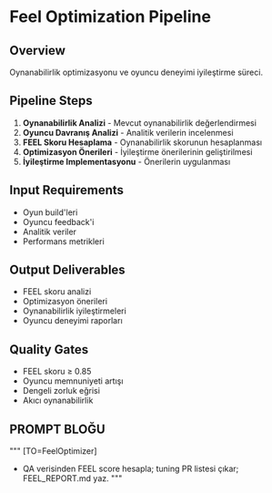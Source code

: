 # Feel Optimization Pipeline

## Overview
Oynanabilirlik optimizasyonu ve oyuncu deneyimi iyileştirme süreci.

## Pipeline Steps
1. **Oynanabilirlik Analizi** - Mevcut oynanabilirlik değerlendirmesi
2. **Oyuncu Davranış Analizi** - Analitik verilerin incelenmesi
3. **FEEL Skoru Hesaplama** - Oynanabilirlik skorunun hesaplanması
4. **Optimizasyon Önerileri** - İyileştirme önerilerinin geliştirilmesi
5. **İyileştirme Implementasyonu** - Önerilerin uygulanması

## Input Requirements
- Oyun build'leri
- Oyuncu feedback'i
- Analitik veriler
- Performans metrikleri

## Output Deliverables
- FEEL skoru analizi
- Optimizasyon önerileri
- Oynanabilirlik iyileştirmeleri
- Oyuncu deneyimi raporları

## Quality Gates
- FEEL skoru ≥ 0.85
- Oyuncu memnuniyeti artışı
- Dengeli zorluk eğrisi
- Akıcı oynanabilirlik

## PROMPT BLOĞU
"""
[TO=FeelOptimizer]
- QA verisinden FEEL score hesapla; tuning PR listesi çıkar; FEEL_REPORT.md yaz.
"""
